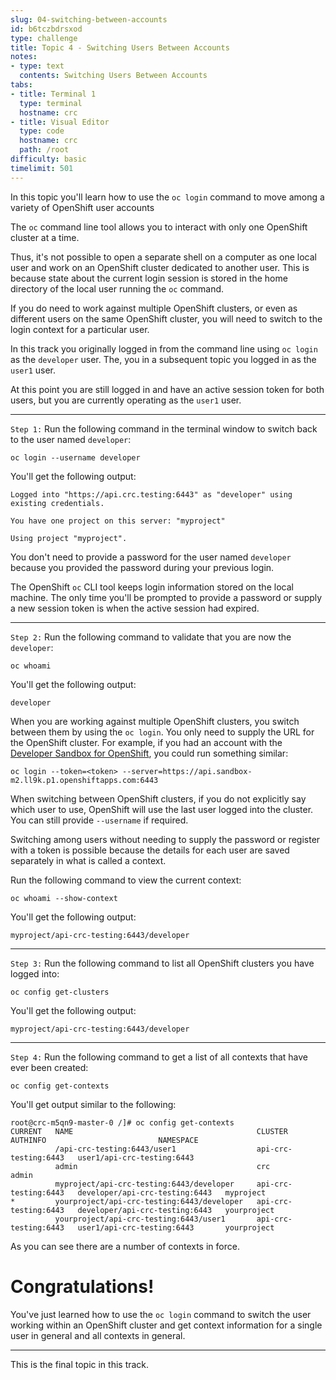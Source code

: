 ```yaml
---
slug: 04-switching-between-accounts
id: b6tczbdrsxod
type: challenge
title: Topic 4 - Switching Users Between Accounts
notes:
- type: text
  contents: Switching Users Between Accounts
tabs:
- title: Terminal 1
  type: terminal
  hostname: crc
- title: Visual Editor
  type: code
  hostname: crc
  path: /root
difficulty: basic
timelimit: 501
---
```

In this topic you'll learn how to use the `oc login` command to move among a variety of OpenShift user accounts

The `oc` command line tool allows you to interact with only one OpenShift cluster at a time.

Thus, it's not possible to open a separate shell on a computer as one local user and work on an OpenShift cluster dedicated to another user. This is because state about the current login session is stored in the home directory of the local user running the `oc` command.

If you do need to work against multiple OpenShift clusters, or even as different users on the same OpenShift cluster, you will need to switch to the login context for a particular user.

In this track you originally logged in from the command line using `oc login` as the `developer` user. The, you in a subsequent topic you logged in as the `user1` user.

At this point you are still logged in and have an active session token for both users, but you are currently operating as the `user1` user.

----

`Step 1:` Run the following command in the terminal window to switch back to the user named `developer`:

```
oc login --username developer
```

You'll get the following output:

```
Logged into "https://api.crc.testing:6443" as "developer" using existing credentials.

You have one project on this server: "myproject"

Using project "myproject".
```

You don't need to provide a password for the user named `developer` because you provided the password during your previous login.

The OpenShift `oc` CLI tool keeps login information stored on the local machine.  The only time you'll be prompted to provide a password or supply a new session token is when the active session had expired.

----

`Step 2:` Run the following command to validate that you are now the `developer`:
```
oc whoami
```

You'll get the following output:

```
developer
```

When you are working against multiple OpenShift clusters, you switch between them by using the `oc login`. You only need to supply the URL for the OpenShift cluster. For example, if you had an account with the [Developer Sandbox for OpenShift](https://developers.redhat.com/developer-sandbox), you could run something similar:

```
oc login --token=<token> --server=https://api.sandbox-m2.ll9k.p1.openshiftapps.com:6443
```

When switching between OpenShift clusters, if you do not explicitly say which user to use, OpenShift will use the last user logged into the cluster. You can still provide `--username` if required.

Switching among users without needing to supply the password or register with a token is possible because the details for each user are saved separately in what is called a context.

Run the following command to view the current context:

```
oc whoami --show-context
```

You'll get the following output:

```
myproject/api-crc-testing:6443/developer
```

----

`Step 3:` Run the following command to list all OpenShift clusters you have logged into:

```
oc config get-clusters
```

You'll get the following output:

```
myproject/api-crc-testing:6443/developer
```

----

`Step 4:` Run the following command to get a list of all contexts that have ever been created:

```
oc config get-contexts
```

You'll get output similar to the following:

```
root@crc-m5qn9-master-0 /]# oc config get-contexts
CURRENT   NAME                                         CLUSTER                AUTHINFO                         NAMESPACE
          /api-crc-testing:6443/user1                  api-crc-testing:6443   user1/api-crc-testing:6443
          admin                                        crc                    admin
          myproject/api-crc-testing:6443/developer     api-crc-testing:6443   developer/api-crc-testing:6443   myproject
*         yourproject/api-crc-testing:6443/developer   api-crc-testing:6443   developer/api-crc-testing:6443   yourproject
          yourproject/api-crc-testing:6443/user1       api-crc-testing:6443   user1/api-crc-testing:6443       yourproject
```

As you can see there are a number of contexts in force.

# Congratulations!

 You've just learned how to use the `oc login`  command to switch the user working within an OpenShift cluster and get context information for a single user in general and all contexts in general.

----

This is the final topic in this track.
